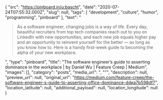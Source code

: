 {
  "src": "https://pinboard.in/u:bascht",
  "date": "2020-07-24T07:55:32.000Z",
  "slug": null,
  "tags": [
    "development",
    "culture",
    "humor",
    "programming",
    "pinboard"
  ],
  "text": "<blockquote>As a software engineer, changing jobs is a way of life. Every day, beautiful recruiters from top tech companies reach out to you on LinkedIn with new opportunities, and each new job equals higher pay and an opportunity to reinvent yourself for the better — as long as you know how to. Here is a handy first-week guide to becoming the alpha of your new workplace.</blockquote>",
  "type": "pinboard",
  "title": "The software engineer’s guide to asserting dominance in the workplace | by Daniel Wu | Feature Creep | Medium",
  "images": [],
  "category": "posts",
  "media_url": ", \"\"",
  "description": null,
  "preview_url": null,
  "original_url": "https://medium.com/feature-creep/the-software-engineer-s-guide-to-asserting-office-dominance-ddea7b598df7",
  "location_latitude": null,
  "additional_payload": null,
  "location_longitude": null
}
